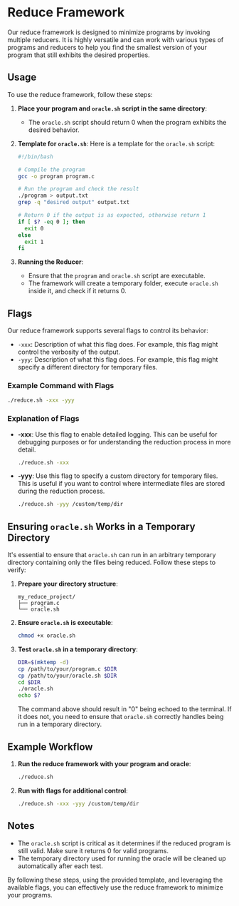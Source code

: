 # Reduce Framework

Our reduce framework is designed to minimize programs by invoking multiple reducers. It is highly versatile and can work with various types of programs and reducers to help you find the smallest version of your program that still exhibits the desired properties.

## Usage

To use the reduce framework, follow these steps:

1. **Place your program and `oracle.sh` script in the same directory**:
   - The `oracle.sh` script should return 0 when the program exhibits the desired behavior.

2. **Template for `oracle.sh`**:
   Here is a template for the `oracle.sh` script:

   ```bash
   #!/bin/bash

   # Compile the program
   gcc -o program program.c

   # Run the program and check the result
   ./program > output.txt
   grep -q "desired output" output.txt

   # Return 0 if the output is as expected, otherwise return 1
   if [ $? -eq 0 ]; then
     exit 0
   else
     exit 1
   fi
   ```

3. **Running the Reducer**:
   - Ensure that the `program` and `oracle.sh` script are executable.
   - The framework will create a temporary folder, execute `oracle.sh` inside it, and check if it returns 0.

## Flags

Our reduce framework supports several flags to control its behavior:

- `-xxx`: Description of what this flag does. For example, this flag might control the verbosity of the output.
- `-yyy`: Description of what this flag does. For example, this flag might specify a different directory for temporary files.

### Example Command with Flags

```bash
./reduce.sh -xxx -yyy
```

### Explanation of Flags

- **-xxx**: Use this flag to enable detailed logging. This can be useful for debugging purposes or for understanding the reduction process in more detail.
  
  ```bash
  ./reduce.sh -xxx
  ```

- **-yyy**: Use this flag to specify a custom directory for temporary files. This is useful if you want to control where intermediate files are stored during the reduction process.
  
  ```bash
  ./reduce.sh -yyy /custom/temp/dir
  ```

## Ensuring `oracle.sh` Works in a Temporary Directory

It's essential to ensure that `oracle.sh` can run in an arbitrary temporary directory containing only the files being reduced. Follow these steps to verify:

1. **Prepare your directory structure**:
   ```
   my_reduce_project/
   ├── program.c
   └── oracle.sh
   ```

2. **Ensure `oracle.sh` is executable**:
   ```bash
   chmod +x oracle.sh
   ```

3. **Test `oracle.sh` in a temporary directory**:
   ```bash
   DIR=$(mktemp -d)
   cp /path/to/your/program.c $DIR
   cp /path/to/your/oracle.sh $DIR
   cd $DIR
   ./oracle.sh
   echo $?
   ```

   The command above should result in "0" being echoed to the terminal. If it does not, you need to ensure that `oracle.sh` correctly handles being run in a temporary directory.

## Example Workflow

1. **Run the reduce framework with your program and oracle**:
   ```bash
   ./reduce.sh
   ```

2. **Run with flags for additional control**:
   ```bash
   ./reduce.sh -xxx -yyy /custom/temp/dir
   ```

## Notes

- The `oracle.sh` script is critical as it determines if the reduced program is still valid. Make sure it returns 0 for valid programs.
- The temporary directory used for running the oracle will be cleaned up automatically after each test.

By following these steps, using the provided template, and leveraging the available flags, you can effectively use the reduce framework to minimize your programs.